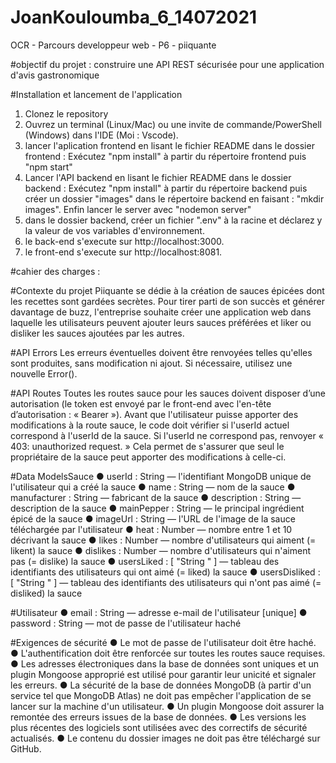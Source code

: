 # JoanKouloumba_6_14072021

OCR - Parcours developpeur web - P6 - piiquante

#objectif du projet : construire une API REST sécurisée pour une application d'avis gastronomique

#Installation et lancement de l'application

1. Clonez le repository
2. Ouvrez un terminal (Linux/Mac) ou une invite de commande/PowerShell
   (Windows) dans l'IDE (Moi : Vscode).
3. lancer l'aplication frontend en lisant le fichier README dans le dossier frontend : Exécutez "npm install" à partir du répertoire frontend puis "npm start"
4. Lancer l'API backend en lisant le fichier README dans le dossier backend : Exécutez "npm install" à partir du répertoire backend puis créer un dossier "images" dans le répertoire backend en faisant : "mkdir images". Enfin lancer le server avec "nodemon server"
5. dans le dossier backend, créer un fichier ".env" à la racine et déclarez y la valeur de vos variables d'environnement.
6. le back-end s'execute sur http://localhost:3000.
7. le front-end s'execute sur http://localhost:8081.

#cahier des charges :

#Contexte du projet
Piiquante se dédie à la création de sauces épicées dont les recettes sont gardées
secrètes. Pour tirer parti de son succès et générer davantage de buzz, l'entreprise
souhaite créer une application web dans laquelle les utilisateurs peuvent ajouter
leurs sauces préférées et liker ou disliker les sauces ajoutées par les autres.

#API Errors
Les erreurs éventuelles doivent être renvoyées telles qu'elles sont produites, sans
modification ni ajout. Si nécessaire, utilisez une nouvelle Error().

#API Routes
Toutes les routes sauce pour les sauces doivent disposer d’une autorisation (le
token est envoyé par le front-end avec l'en-tête d’autorisation : « Bearer <token> »).
Avant que l'utilisateur puisse apporter des modifications à la route sauce, le code
doit vérifier si l'userId actuel correspond à l'userId de la sauce. Si l'userId ne
correspond pas, renvoyer « 403: unauthorized request. » Cela permet de s'assurer
que seul le propriétaire de la sauce peut apporter des modifications à celle-ci.

#Data ModelsSauce
● userId : String — l'identifiant MongoDB unique de l'utilisateur qui a créé la
sauce
● name : String — nom de la sauce
● manufacturer : String — fabricant de la sauce
● description : String — description de la sauce
● mainPepper : String — le principal ingrédient épicé de la sauce
● imageUrl : String — l'URL de l'image de la sauce téléchargée par l'utilisateur
● heat : Number — nombre entre 1 et 10 décrivant la sauce
● likes : Number — nombre d'utilisateurs qui aiment (= likent) la sauce
● dislikes : Number — nombre d'utilisateurs qui n'aiment pas (= dislike) la
sauce
● usersLiked : [ "String <userId>" ] — tableau des identifiants des utilisateurs
qui ont aimé (= liked) la sauce
● usersDisliked : [ "String <userId>" ] — tableau des identifiants des
utilisateurs qui n'ont pas aimé (= disliked) la sauce

#Utilisateur
● email : String — adresse e-mail de l'utilisateur [unique]
● password : String — mot de passe de l'utilisateur haché

#Exigences de sécurité
● Le mot de passe de l'utilisateur doit être haché.
● L'authentification doit être renforcée sur toutes les routes sauce requises.
● Les adresses électroniques dans la base de données sont uniques et un
plugin Mongoose approprié est utilisé pour garantir leur unicité et signaler
les erreurs.
● La sécurité de la base de données MongoDB (à partir d'un service tel que
MongoDB Atlas) ne doit pas empêcher l'application de se lancer sur la
machine d'un utilisateur.
● Un plugin Mongoose doit assurer la remontée des erreurs issues de la base
de données.
● Les versions les plus récentes des logiciels sont utilisées avec des correctifs
de sécurité actualisés.
● Le contenu du dossier images ne doit pas être téléchargé sur GitHub.
